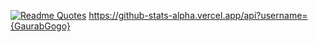 [![Readme Quotes](https://quotes-github-readme.vercel.app/api?type=horizontal&theme=dark)](https://github.com/piyushsuthar/github-readme-quotes)
https://github-stats-alpha.vercel.app/api?username={GaurabGogo}
